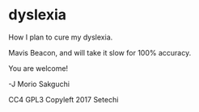 # dyslexia
How I plan to cure my dyslexia.

Mavis Beacon, and will take it slow for 100% accuracy.

You are welcome!

-J Morio Sakguchi

CC4 GPL3 Copyleft 2017 Setechi
